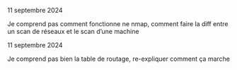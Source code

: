 
11 septembre 2024

Je comprend pas comment fonctionne ne nmap, comment faire la diff entre un scan de réseaux et le scan d’une machine

  

11 septembre 2024

Je comprend pas bien la table de routage, re-expliquer comment ça marche

